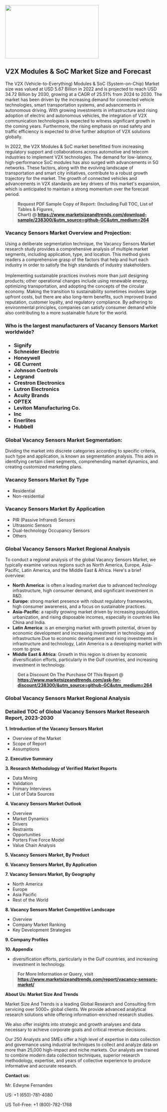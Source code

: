 <p><img class="alignnone size-medium wp-image-20088" src="https://ffe5etoiles.com/wp-content/uploads/2024/12/MST1-300x171.png" alt="" width="300" height="171" /></p><h2>V2X Modules & SoC Market Size and Forecast</h2><p>The V2X (Vehicle-to-Everything) Modules & SoC (System-on-Chip) Market size was valued at USD 5.67 Billion in 2022 and is projected to reach USD 34.72 Billion by 2030, growing at a CAGR of 25.51% from 2024 to 2030. The market has been driven by the increasing demand for connected vehicle technologies, smart transportation systems, and advancements in autonomous driving. With growing investments in infrastructure and rising adoption of electric and autonomous vehicles, the integration of V2X communication technologies is expected to witness significant growth in the coming years. Furthermore, the rising emphasis on road safety and traffic efficiency is expected to drive further adoption of V2X solutions globally.</p><p>In 2022, the V2X Modules & SoC market benefitted from increasing regulatory support and collaborations across automotive and telecom industries to implement V2X technologies. The demand for low-latency, high-performance SoC modules has also surged with advancements in 5G networks. These factors, along with the evolving landscape of transportation and smart city initiatives, contribute to a robust growth trajectory for the market. The growth of connected vehicles and advancements in V2X standards are key drivers of this market's expansion, which is anticipated to maintain a strong momentum over the forecast period.</p></p><blockquote id="" class=""><strong>Request PDF Sample Copy of Report: (Including Full TOC, List of Tables &amp; Figures, Chart)&nbsp;@&nbsp;<strong><a href="https://www.marketsizeandtrends.com/download-sample/238300/&utm_source=github-GC&utm_medium=264" target="_blank">https://www.marketsizeandtrends.com/download-sample/238300/&utm_source=github-GC&utm_medium=264</a></strong></strong></blockquote><h3 id="" class="">Vacancy Sensors Market&nbsp;Overview and Projection:</h3><p id="" class="">Using a deliberate segmentation technique, the Vacancy Sensors Market research study provides a comprehensive analysis of multiple market segments, including application, type, and location. This method gives readers a comprehensive grasp of the factors that help and hurt each industry in order to satisfy the high standards of industry stakeholders. <br /> <br />Implementing sustainable practices involves more than just designing products; other operational changes include using renewable energy, optimizing transportation, and adopting the concepts of the circular economy. Making the transition to sustainability sometimes involves large upfront costs, but there are also long-term benefits, such improved brand reputation, customer loyalty, and regulatory compliance. By adhering to environmental principles, companies can satisfy consumer demand while also contributing to a more sustainable future for the world.</p><h3 id="" class="">Who is the largest manufacturers of&nbsp;Vacancy Sensors Market worldwide?</h3><h3 class=""><p><ul><li>Signify </li><li> Schneider Electric </li><li> Honeywell </li><li> GE Current </li><li> Johnson Controls </li><li> Legrand </li><li> Crestron Electronics </li><li> Lutron Electronics </li><li> Acuity Brands </li><li> OPTEX </li><li> Leviton Manufacturing Co. </li><li> Inc </li><li> Enerlites </li><li> Hubbell</li></ul></p></h3><h3 id="" class="">Global&nbsp;Vacancy Sensors Market Segmentation:</h3><p id="" class="">Dividing the market into discrete categories according to specific criteria, such type and application, is known as segmentation analysis. This aids in identifying certain client segments, comprehending market dynamics, and creating customized marketing plans.</p><h3 id="" class="">Vacancy Sensors Market&nbsp;By Type</h3><p><p><ul><li>Residential</li><li> Non-residential</p></li></ul></p></p><h3 id="" class="">Vacancy Sensors Market&nbsp;By Application</h3><p class=""><p><ul><li>PIR (Passive Infrared) Sensors</li><li> Ultrasonic Sensors</li><li> Dual-technology Occupancy Sensors</li><li> Others</li></ul></p></p><h3 id="" class="">Global Vacancy Sensors Market Regional Analysis</h3><p id="" class="">To conduct a regional analysis of the global Vacancy Sensors Market, we typically examine various regions such as North America, Europe, Asia-Pacific, Latin America, and the Middle East &amp; Africa. Here's a brief overview:</p><ul><li><strong>North America</strong>: is often a leading market due to advanced technology infrastructure, high consumer demand, and significant investment in R&amp;D.</li><li><strong>Europe</strong>: strong market presence with robust regulatory frameworks, high consumer awareness, and a focus on sustainable practices.</li><li><strong>Asia-Pacific</strong>: a rapidly growing market driven by increasing population, urbanization, and rising disposable incomes, especially in countries like China and India.</li><li><strong>Latin America</strong>: is an emerging market with growth potential, driven by economic development and increasing investment in technology and infrastructure.Due to economic development and rising investments in infrastructure and technology, Latin America is a developing market with room to grow.</li><li><strong>Middle East &amp; Africa</strong>: Growth in this region is driven by economic diversification efforts, particularly in the Gulf countries, and increasing investment in technology.</li></ul><blockquote id="" class=""><strong>Get a Discount On The Purchase Of This Report @ <strong><a href="https://www.marketsizeandtrends.com/ask-for-discount/238300/&utm_source=github-GC&utm_medium=264" target="_blank">https://www.marketsizeandtrends.com/ask-for-discount/238300/&utm_source=github-GC&utm_medium=264</a></strong></strong></blockquote><h3 id="" class="">Global Vacancy Sensors Market Regional Analysis</h3><h3 id="" class="">Detailed TOC of Global Vacancy Sensors Market Research Report, 2023-2030</h3><p id="" class=""><strong>1. Introduction of the Vacancy Sensors Market</strong></p><ul><li>Overview of the Market</li><li>Scope of Report</li><li>Assumptions</li></ul><p id="" class=""><strong>2. Executive Summary</strong></p><p id="" class=""><strong>3. Research Methodology of Verified Market Reports</strong></p><ul><li>Data Mining</li><li>Validation</li><li>Primary Interviews</li><li>List of Data Sources</li></ul><p id="" class=""><strong>4. Vacancy Sensors Market Outlook</strong></p><ul><li>Overview</li><li>Market Dynamics</li><li>Drivers</li><li>Restraints</li><li>Opportunities</li><li>Porters Five Force Model</li><li>Value Chain Analysis</li></ul><p id="" class=""><strong>5. Vacancy Sensors Market, By Product</strong></p><p id="" class=""><strong>6. Vacancy Sensors Market, By Application</strong></p><p id="" class=""><strong>7. Vacancy Sensors Market, By Geography</strong></p><ul><li>North America</li><li>Europe</li><li>Asia Pacific</li><li>Rest of the World</li></ul><p id="" class=""><strong>8. Vacancy Sensors Market Competitive Landscape</strong></p><ul><li>Overview</li><li>Company Market Ranking</li><li>Key Development Strategies</li></ul><p id="" class=""><strong>9. Company Profiles</strong></p><p id="" class=""><strong>10. Appendix</strong></p><ul><li>diversification efforts, particularly in the Gulf countries, and increasing investment in technology.</li></ul><blockquote id="" class=""><strong>For More Information or Query, visit <strong><strong><a href="https://www.marketsizeandtrends.com/report/vacancy-sensors-market/" target="_blank">https://www.marketsizeandtrends.com/report/vacancy-sensors-market/</a></strong></strong></strong></blockquote><p id="" class=""><strong>About Us: Market Size And Trends</strong></p><p id="" class="">Market Size And Trends is a leading Global Research and Consulting firm servicing over 5000+ global clients. We provide advanced analytical research solutions while offering information-enriched research studies.</p><p id="" class="">We also offer insights into strategic and growth analyses and data necessary to achieve corporate goals and critical revenue decisions.</p><p id="" class="">Our 250 Analysts and SMEs offer a high level of expertise in data collection and governance using industrial techniques to collect and analyze data on more than 25,000 high-impact and niche markets. Our analysts are trained to combine modern data collection techniques, superior research methodology, expertise, and years of collective experience to produce informative and accurate research.</p><p id="" class=""><strong>Contact us:</strong></p><p id="" class="">Mr. Edwyne Fernandes</p><p id="" class="">US: +1 (650)-781-4080</p><p id="" class="">US Toll-Free: +1 (800)-782-1768</p>
